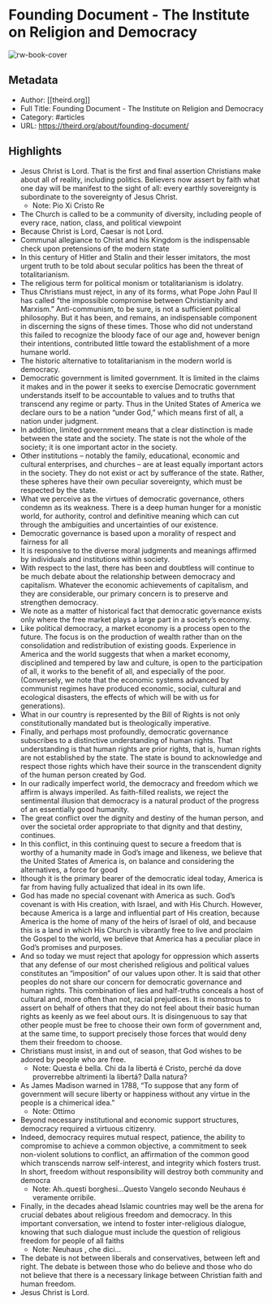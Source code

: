 # Founding Document - The Institute on Religion and Democracy

![rw-book-cover](https://readwise-assets.s3.amazonaws.com/static/images/article0.00998d930354.png)

## Metadata
- Author: [[theird.org]]
- Full Title: Founding Document - The Institute on Religion and Democracy
- Category: #articles
- URL: https://theird.org/about/founding-document/

## Highlights
- Jesus Christ is Lord. That is the first and final assertion Christians make about all of reality, including politics. Believers now assert by faith what one day will be manifest to the sight of all: every earthly sovereignty is subordinate to the sovereignty of Jesus Christ.
    - Note: Pio Xi Cristo Re
- The Church is called to be a community of diversity, including people of every race, nation, class, and political viewpoint
- Because Christ is Lord, Caesar is not Lord.
- Communal allegiance to Christ and his Kingdom is the indispensable check upon pretensions of the modern state
- In this century of Hitler and Stalin and their lesser imitators, the most urgent truth to be told about secular politics has been the threat of totalitarianism.
- The religious term for political monism or totalitarianism is idolatry.
- Thus Christians must reject, in any of its forms, what Pope John Paul II has called “the impossible compromise between Christianity and Marxism.” Anti-communism, to be sure, is not a sufficient political philosophy. But it has been, and remains, an indispensable component in discerning the signs of these times. Those who did not understand this failed to recognize the bloody face of our age and, however benign their intentions, contributed little toward the establishment of a more humane world.
- The historic alternative to totalitarianism in the modern world is democracy.
- Democratic government is limited government. It is limited in the claims it makes and in the power it seeks to exercise Democratic government understands itself to be accountable to values and to truths that transcend any regime or party. Thus in the United States of America we declare ours to be a nation “under God,” which means first of all, a nation under judgment.
- In addition, limited government means that a clear distinction is made between the state and the society. The state is not the whole of the society; it is one important actor in the society.
- Other institutions – notably the family, educational, economic and cultural enterprises, and churches – are at least equally important actors in the society. They do not exist or act by sufferance of the state. Rather, these spheres have their own peculiar sovereignty, which must be respected by the state.
- What we perceive as the virtues of democratic governance, others condemn as its weakness. There is a deep human hunger for a monistic world, for authority, control and definitive meaning which can cut through the ambiguities and uncertainties of our existence.
- Democratic governance is based upon a morality of respect and fairness for all
- It is responsive to the diverse moral judgments and meanings affirmed by individuals and institutions within society.
- With respect to the last, there has been and doubtless will continue to be much debate about the relationship between democracy and capitalism. Whatever the economic achievements of capitalism, and they are considerable, our primary concern is to preserve and strengthen democracy.
- We note as a matter of historical fact that democratic governance exists only where the free market plays a large part in a society’s economy.
- Like political democracy, a market economy is a process open to the future. The focus is on the production of wealth rather than on the consolidation and redistribution of existing goods. Experience in America and the world suggests that when a market economy, disciplined and tempered by law and culture, is open to the participation of all, it works to the benefit of all, and especially of the poor. (Conversely, we note that the economic systems advanced by communist regimes have produced economic, social, cultural and ecological disasters, the effects of which will be with us for generations).
- What in our country is represented by the Bill of Rights is not only constitutionally mandated but is theologically imperative.
- Finally, and perhaps most profoundly, democratic governance subscribes to a distinctive understanding of human rights. That understanding is that human rights are prior rights, that is, human rights are not established by the state. The state is bound to acknowledge and respect those rights which have their source in the transcendent dignity of the human person created by God.
- In our radically imperfect world, the democracy and freedom which we affirm is always imperiled. As faith-filled realists, we reject the sentimental illusion that democracy is a natural product of the progress of an essentially good humanity.
- The great conflict over the dignity and destiny of the human person, and over the societal order appropriate to that dignity and that destiny, continues.
- In this conflict, in this continuing quest to secure a freedom that is worthy of a humanity made in God’s image and likeness, we believe that the United States of America is, on balance and considering the alternatives, a force for good
- lthough it is the primary bearer of the democratic ideal today, America is far from having fully actualized that ideal in its own life.
- God has made no special covenant with America as such. God’s covenant is with His creation, with Israel, and with His Church. However, because America is a large and influential part of His creation, because America is the home of many of the heirs of Israel of old, and because this is a land in which His Church is vibrantly free to live and proclaim the Gospel to the world, we believe that America has a peculiar place in God’s promises and purposes.
- And so today we must reject that apology for oppression which asserts that any defense of our most cherished religious and political values constitutes an “imposition” of our values upon other. It is said that other peoples do not share our concern for democratic governance and human rights. This combination of lies and half-truths conceals a host of cultural and, more often than not, racial prejudices. It is monstrous to assert on behalf of others that they do not feel about their basic human rights as keenly as we feel about ours. It is disingenuous to say that other people must be free to choose their own form of government and, at the same time, to support precisely those forces that would deny them their freedom to choose.
- Christians must insist, in and out of season, that God wishes to be adored by people who are free.
    - Note: Questa é bella. Chi da la libertá é Cristo, perché da dove proverrebbe altrimenti la libertá? Dalla natura?
- As James Madison warned in 1788, “To suppose that any form of government will secure liberty or happiness without any virtue in the people is a chimerical idea.”
    - Note: Ottimo
- Beyond necessary institutional and economic support structures, democracy required a virtuous citizenry.
- Indeed, democracy requires mutual respect, patience, the ability to compromise to achieve a common objective, a commitment to seek non-violent solutions to conflict, an affirmation of the common good which transcends narrow self-interest, and integrity which fosters trust. In short, freedom without responsibility will destroy both community and democra
    - Note: Ah..questi borghesi...Questo Vangelo secondo Neuhaus é veramente orribile.
- Finally, in the decades ahead Islamic countries may well be the arena for crucial debates about religious freedom and democracy. In this important conversation, we intend to foster inter-religious dialogue, knowing that such dialogue must include the question of religious freedom for people of all faiths
    - Note: Neuhaus , che dici...
- The debate is not between liberals and conservatives, between left and right. The debate is between those who do believe and those who do not believe that there is a necessary linkage between Christian faith and human freedom.
- Jesus Christ is Lord.
